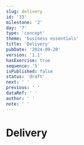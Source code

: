 ```yaml
---
slug: delivery
id: '33'
milestone: '2'
day: '7'
type: 'concept'
theme: 'business essentials'
title: 'Delivery'
pubDate: '2024-09-20'
version: '1.1'
hasExercise: true
sequence: '5'
isPublished: false
status: 'draft'
next: ' '
previous: ' '
dataRef: ' '
author: ' '
note: ' '
---
```

# Delivery